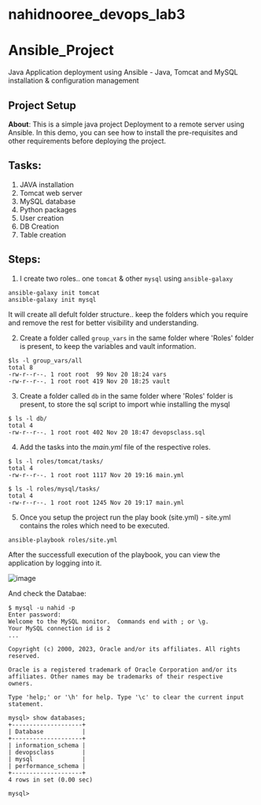 # nahidnooree_devops_lab3

# Ansible_Project
Java Application deployment using Ansible - Java, Tomcat and MySQL installation &amp; configuration management

## Project Setup
**About**: This is a simple java project Deployment to a remote server using Ansible. In this demo, you can see how to install the pre-requisites and other requirements before deploying the project.

Tasks:
-----
1. JAVA installation
2. Tomcat web server
3. MySQL database
4. Python packages
3. User creation
4. DB Creation
5. Table creation

Steps:
-----

1. I create two roles.. one `tomcat` & other `mysql` using `ansible-galaxy`
```
ansible-galaxy init tomcat
ansible-galaxy init mysql
```

It will create all defult folder structure.. keep the folders which you require and remove the rest for better visibility and understanding.

2. Create a folder called `group_vars` in the same folder where 'Roles' folder is present, to keep the variables and vault information.
```
$ls -l group_vars/all
total 8
-rw-r--r--. 1 root root  99 Nov 20 18:24 vars
-rw-r--r--. 1 root root 419 Nov 20 18:25 vault
```
3. Create a folder called `db` in the same folder where 'Roles' folder is present, to store the sql script to import whie installing the mysql
```
$ ls -l db/
total 4
-rw-r--r--. 1 root root 402 Nov 20 18:47 devopsclass.sql
```
4. Add the tasks into the *main.yml* file of the respective roles.
```
$ ls -l roles/tomcat/tasks/
total 4
-rw-r--r--. 1 root root 1117 Nov 20 19:16 main.yml

$ ls -l roles/mysql/tasks/
total 4
-rw-r--r--. 1 root root 1245 Nov 20 19:17 main.yml
```
5. Once you setup the project run the play book (site.yml) - site.yml contains the roles which need to be executed.
```
ansible-playbook roles/site.yml
```

After the successfull execution of the playbook, you can view the application by logging into it.

![image](https://github.com/NahidNuri03/nahidnooree_devops_lab3/assets/95105922/4f6c51a2-e1b2-4028-bf1f-59dfce4364c9)

And check the Databae:

```
$ mysql -u nahid -p
Enter password: 
Welcome to the MySQL monitor.  Commands end with ; or \g.
Your MySQL connection id is 2
...

Copyright (c) 2000, 2023, Oracle and/or its affiliates. All rights reserved.

Oracle is a registered trademark of Oracle Corporation and/or its
affiliates. Other names may be trademarks of their respective
owners.

Type 'help;' or '\h' for help. Type '\c' to clear the current input statement.

mysql> show databases;
+--------------------+
| Database           |
+--------------------+
| information_schema |
| devopsclass        |
| mysql              |
| performance_schema |
+--------------------+
4 rows in set (0.00 sec)

mysql>
```
